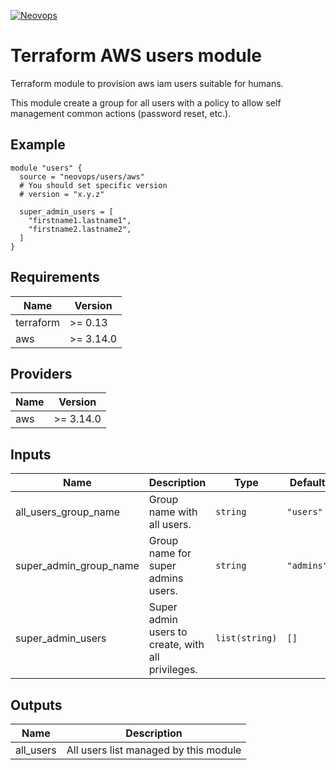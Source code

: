 [![Neovops](https://neovops.io/images/logos/neovops.svg)](https://neovops.io)

# Terraform AWS users module

Terraform module to provision aws iam users suitable for humans.

This module create a group for all users with a policy to allow self  
management common actions (password reset, etc.).

## Example

```hcl
module "users" {
  source = "neovops/users/aws"
  # You should set specific version
  # version = "x.y.z"

  super_admin_users = [
    "firstname1.lastname1",
    "firstname2.lastname2",
  ]
}
```

## Requirements

| Name | Version |
|------|---------|
| terraform | >= 0.13 |
| aws | >= 3.14.0 |

## Providers

| Name | Version |
|------|---------|
| aws | >= 3.14.0 |

## Inputs

| Name | Description | Type | Default | Required |
|------|-------------|------|---------|:--------:|
| all\_users\_group\_name | Group name with all users. | `string` | `"users"` | no |
| super\_admin\_group\_name | Group name for super admins users. | `string` | `"admins"` | no |
| super\_admin\_users | Super admin users to create, with all privileges. | `list(string)` | `[]` | no |

## Outputs

| Name | Description |
|------|-------------|
| all\_users | All users list managed by this module |
